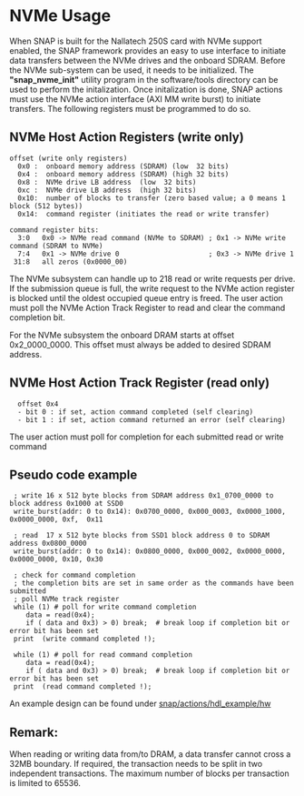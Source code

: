 # NVMe Usage
When SNAP is built for the Nallatech 250S card with NVMe support enabled, the SNAP framework provides an easy to use interface to initiate data transfers between the NVMe drives and the onboard SDRAM. Before the NVMe sub-system can be used, it needs to be initialized. The **"snap_nvme_init"** utility program in the software/tools directory can be used to perform the initalization. 
Once initalization is done,  SNAP actions must use the NVMe action interface (AXI MM write burst) to initiate transfers. The following registers must be programmed to do so.


## NVMe Host Action Registers (write only)
```
offset (write only registers)
  0x0 :  onboard memory address (SDRAM) (low  32 bits)
  0x4 :  onboard memory address (SDRAM) (high 32 bits) 
  0x8 :  NVMe drive LB address  (low  32 bits)
  0xc :  NVMe drive LB address  (high 32 bits)
  0x10:  number of blocks to transfer (zero based value; a 0 means 1 block (512 bytes)) 
  0x14:  command register (initiates the read or write transfer)

command register bits:
  3:0   0x0 -> NVMe read command (NVMe to SDRAM) ; 0x1 -> NVMe write command (SDRAM to NVMe) 
  7:4   0x1 -> NVMe drive 0                      ; 0x3 -> NVMe drive 1
 31:8   all zeros (0x0000_00)  	
 ``` 

The NVMe subsystem can handle up to 218 read or write requests per drive. If the submission queue is full, the write request to the NVMe action register is blocked until the oldest occupied queue entry is freed. The user action must poll the NVMe Action Track Register to read and clear the command completion bit.

For the NVMe subsystem the onboard DRAM starts at offset 0x2_0000_0000. This offset must always be added to desired SDRAM address. 

## NVMe Host Action Track Register (read only)
```
  offset 0x4
  - bit 0 : if set, action command completed (self clearing)
  - bit 1 : if set, action command returned an error (self clearing)
```
The user action must poll for completion for each submitted read or write command  

## Pseudo code example
```
 ; write 16 x 512 byte blocks from SDRAM address 0x1_0700_0000 to block address 0x1000 at SSD0
 write_burst(addr: 0 to 0x14): 0x0700_0000, 0x000_0003, 0x0000_1000, 0x0000_0000, 0xf,  0x11 

 ; read  17 x 512 byte blocks from SSD1 block address 0 to SDRAM address 0x0800_0000
 write_burst(addr: 0 to 0x14): 0x0800_0000, 0x000_0002, 0x0000_0000, 0x0000_0000, 0x10, 0x30  

 ; check for command completion 
 ; the completion bits are set in same order as the commands have been submitted
 ; poll NVMe track register
 while (1) # poll for write command completion
    data = read(0x4);
    if ( data and 0x3) > 0) break;  # break loop if completion bit or error bit has been set
 print  (write command completed !);

 while (1) # poll for read command completion
    data = read(0x4);
    if ( data and 0x3) > 0) break;  # break loop if completion bit or error bit has been set
 print  (read command completed !); 
```
An example design can be found under [snap/actions/hdl_example/hw](../../actions/hdl_example/hw)

## Remark:

When reading or writing data from/to DRAM, a data transfer cannot cross a 32MB boundary. If required, the transaction needs to be split in two independent transactions.
The maximum number of blocks per transaction is limited to 65536.

